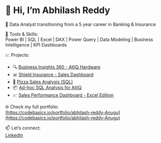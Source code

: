 # 👋 Hi, I’m Abhilash Reddy

🎯 Data Analyst transitioning from a 5 year career in Banking & Insurance

🔧 Tools & Skills:  
Power BI | SQL | Excel | DAX | Power Query | Data Modeling | Business Intelligence | KPI Dashboards

📈 Projects:
- 🔍 [Business Insights 360 - AtliQ Hardware](https://github.com/AnuguAbhilashreddy/Business-Insights-360-Power-BI-Dashboard)
- 📊 [Shield Insurance - Sales Dashboard](https://github.com/AnuguAbhilashreddy/Shield-insurance-POWERBI-Dashboard)
- 🍕 [Pizza Sales Analysis (SQL)](https://github.com/AnuguAbhilashreddy/Pizza-sales-Sql-analysis)
- 📦 [Ad-hoc SQL Analysis for AtliQ](https://github.com/AnuguAbhilashreddy/Consumer-goods-analysis-sql)
- 📈 [Sales Performance Dashboard - Excel Edition](https://github.com/AnuguAbhilashreddy/Sales-Performance-Dashboard-Excel-Edition)

🌐 Check my full portfolio:  
[https://codebasics.io/portfolio/abhilash-reddy-Anugu](https://codebasics.io/portfolio/abhilash-reddy-Anugu)

📫 Let’s connect:  
[LinkedIn](https://www.linkedin.com/in/abhilashreddyanugu)
